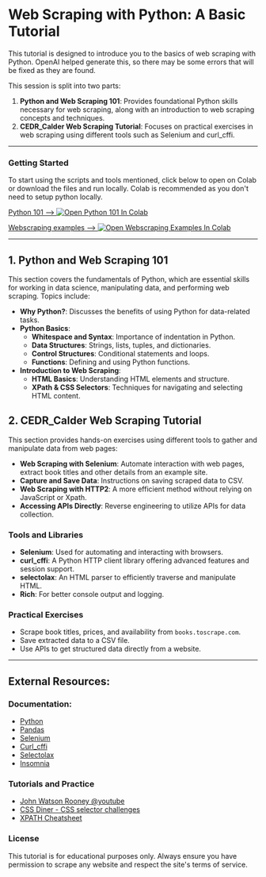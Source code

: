 # Web Scraping with Python: A Basic Tutorial

This tutorial is designed to introduce you to the basics of web scraping with Python. OpenAI helped generate this, so there may be some errors that will be fixed as they are found.

This session is split into two parts:

1. **Python and Web Scraping 101**: Provides foundational Python skills necessary for web scraping, along with an introduction to web scraping concepts and techniques.
2. **CEDR_Calder Web Scraping Tutorial**: Focuses on practical exercises in web scraping using different tools such as Selenium and curl_cffi.

---
### Getting Started

To start using the scripts and tools mentioned, click below to open on Colab or download the files and run locally. Colab is recommended as you don't need to setup python locally.

 <a target="_blank" href="https://colab.research.google.com/github/Center-for-Education-Data-and-Research/scraping_tutorial/blob/main/python_and_web_scraping_101.ipynb">Python 101 -->
  <img src="https://colab.research.google.com/assets/colab-badge.svg" alt="Open Python 101 In Colab"/>
</a>

 <a target="_blank" href="https://colab.research.google.com/github/Center-for-Education-Data-and-Research/scraping_tutorial/blob/main/CEDR_CALDER_webscraping_tutorial.ipynb">Webscraping examples -->
  <img src="https://colab.research.google.com/assets/colab-badge.svg" alt="Open Webscraping Examples In Colab"/>
</a>

---

## 1. Python and Web Scraping 101

This section covers the fundamentals of Python, which are essential skills for working in data science, manipulating data, and performing web scraping. Topics include:

- **Why Python?**: Discusses the benefits of using Python for data-related tasks.
- **Python Basics**:
  - **Whitespace and Syntax**: Importance of indentation in Python.
  - **Data Structures**: Strings, lists, tuples, and dictionaries.
  - **Control Structures**: Conditional statements and loops.
  - **Functions**: Defining and using Python functions.
- **Introduction to Web Scraping**:
  - **HTML Basics**: Understanding HTML elements and structure.
  - **XPath & CSS Selectors**: Techniques for navigating and selecting HTML content.

## 2. CEDR_Calder Web Scraping Tutorial

This section provides hands-on exercises using different tools to gather and manipulate data from web pages:

- **Web Scraping with Selenium**: Automate interaction with web pages, extract book titles and other details from an example site.
- **Capture and Save Data**: Instructions on saving scraped data to CSV.
- **Web Scraping with HTTP2**: A more efficient method without relying on JavaScript or Xpath.
- **Accessing APIs Directly**: Reverse engineering to utilize APIs for data collection.

### Tools and Libraries

- **Selenium**: Used for automating and interacting with browsers.
- **curl_cffi**: A Python HTTP client library offering advanced features and session support.
- **selectolax**: An HTML parser to efficiently traverse and manipulate HTML.
- **Rich**: For better console output and logging.

### Practical Exercises

- Scrape book titles, prices, and availability from `books.toscrape.com`.
- Save extracted data to a CSV file.
- Use APIs to get structured data directly from a website.

---

## External Resources:

### Documentation:
- [Python](https://docs.python.org/3.12/index.html)
- [Pandas](https://pandas.pydata.org/docs/)
- [Selenium](https://www.selenium.dev/documentation/)
- [Curl_cffi](https://curl-cffi.readthedocs.io/en/latest/)
- [Selectolax](https://github.com/rushter/selectolax)
- [Insomnia](https://docs.insomnia.rest/)
  
### Tutorials and Practice
- [John Watson Rooney @youtube](https://www.youtube.com/@JohnWatsonRooney)
- [CSS Diner - CSS selector challenges](https://flukeout.github.io/)
- [XPATH Cheatsheet](https://devhints.io/xpath)

### License

This tutorial is for educational purposes only. Always ensure you have permission to scrape any website and respect the site's terms of service.